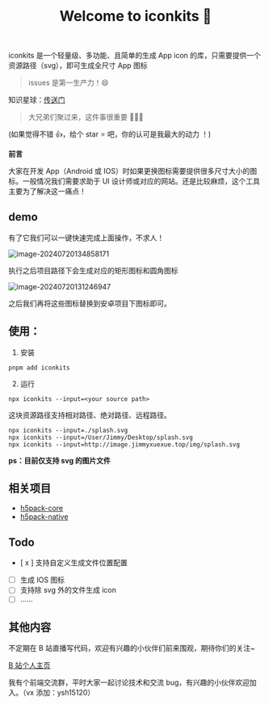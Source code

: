 <br>

<h1 align="center">Welcome to iconkits 👋</h1>

<br>

iconkits 是一个轻量级、多功能、且简单的生成 App icon 的库，只需要提供一个资源路径（svg），即可生成全尺寸 App 图标

> issues 是第一生产力！😄

知识星球：[传送门](http://www.jimmyxuexue.top)

> 大兄弟们聚过来，这件事很重要 🎉🎉🎉

(如果觉得不错 👍，给个 star ⭐ 吧，你的认可是我最大的动力 ！)

**前言**

大家在开发 App（Android 或 IOS）时如果更换图标需要提供很多尺寸大小的图标。一般情况我们需要求助于 UI 设计师或对应的网站。还是比较麻烦，这个工具主要为了解决这一痛点！

## demo

有了它我们可以一键快速完成上面操作，不求人！

![image-20240720134858171](https://image.jimmyxuexue.top/img/image-20240720134858171.png)

执行之后项目路径下会生成对应的矩形图标和圆角图标

![image-20240720131246947](https://image.jimmyxuexue.top/img/image-20240720131246947.png)

之后我们再将这些图标替换到安卓项目下图标即可。

## 使用：

1. 安装

```
pnpm add iconkits
```

2. 运行

```
npx iconkits --input=<your source path>
```

这块资源路径支持相对路径、绝对路径、远程路径。

```
npx iconkits --input=./splash.svg
npx iconkits --input=/User/Jimmy/Desktop/splash.svg
npx iconkits --input=http://image.jimmyxuexue.top/img/splash.svg
```

**ps：目前仅支持 svg 的图片文件**

## 相关项目

- [h5pack-core](https://github.com/Jimmylxue/h5pack-core)
- [h5pack-native](https://github.com/Jimmylxue/h5pack-native)

## Todo

- [ x ] 支持自定义生成文件位置配置
- [ ] 生成 IOS 图标
- [ ] 支持除 svg 外的文件生成 icon
- [ ] ......

## 其他内容

不定期在 B 站直播写代码，欢迎有兴趣的小伙伴们前来围观，期待你们的关注~

[B 站个人主页](https://space.bilibili.com/304985153?spm_id_from=333.1007.0.0)

我有个前端交流群，平时大家一起讨论技术和交流 bug，有兴趣的小伙伴欢迎加入。（vx 添加：ysh15120）
